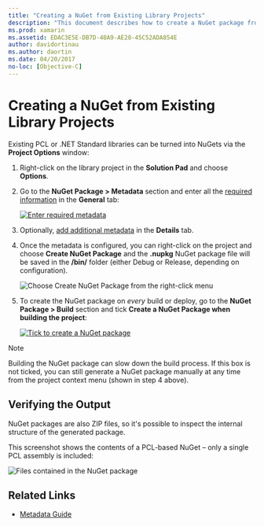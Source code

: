 ```yaml
---
title: "Creating a NuGet from Existing Library Projects"
description: "This document describes how to create a NuGet package from an existing library project, allowing the code to be shared with other developers."
ms.prod: xamarin
ms.assetid: EDAC3E5E-DB7D-40A9-AE28-45C52ADA854E
author: davidortinau
ms.author: daortin
ms.date: 04/20/2017
no-loc: [Objective-C]
---
```


# Creating a NuGet from Existing Library Projects

Existing PCL or .NET Standard libraries can be turned into NuGets
via the **Project Options** window:

1. Right-click on the library project in the **Solution Pad** and choose **Options**.

2. Go to the **NuGet Package > Metadata** section and enter all the [required information](~/cross-platform/app-fundamentals/nuget-multiplatform-libraries/metadata.md) in the **General** tab:

   [![Enter required metadata](existing-library-images/existing-metadata-sml.png)](existing-library-images/existing-metadata.png#lightbox)

3. Optionally, [add additional metadata](~/cross-platform/app-fundamentals/nuget-multiplatform-libraries/metadata.md)
   in the **Details** tab.

4. Once the metadata is configured, you can right-click on the project and choose **Create NuGet Package** and the **.nupkg** NuGet package file will be saved in the **/bin/** folder (either Debug or Release, depending on configuration).

   ![Choose Create NuGet Package from the right-click menu](existing-library-images/create-nuget-package.png)

5. To create the NuGet package on _every_ build or deploy, go to the **NuGet Package > Build** section and tick **Create a NuGet Package when building the project**:

    [![Tick to create a NuGet package](existing-library-images/existing-tickbox-sml.png)](existing-library-images/existing-tickbox.png#lightbox)

> [!NOTE]
> Building the NuGet package can slow down the build process. If this box is not ticked,
> you can still generate a NuGet package manually at any time from the project context menu
> (shown in step 4 above).

## Verifying the Output

NuGet packages are also ZIP files, so it's possible to inspect the internal structure of the generated package.

This screenshot shows the contents of a PCL-based NuGet – only a single PCL assembly is included:

![Files contained in the NuGet package](existing-library-images/nuget-output.png)

## Related Links

- [Metadata Guide](~/cross-platform/app-fundamentals/nuget-multiplatform-libraries/metadata.md)
